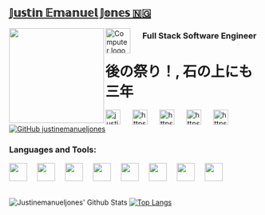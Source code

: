 ## [𝕁𝕦𝕤𝕥𝕚𝕟 𝔼𝕞𝕒𝕟𝕦𝕖𝕝 𝕁𝕠𝕟𝕖𝕤 🇳🇬](https://github.com/justinemanueljones?tab=repositories)

<img align="left" width="190px" src="https://42f2671d685f51e10fc6-b9fcecea3e50b3b59bdc28dead054ebc.ssl.cf5.rackcdn.com/illustrations/developer_activity_bv83.svg" />

<img align="left" style="margin-right: 1.5rem;"
alt="Computer logo" 
width="50px" src="https://www.flaticon.com/svg/static/icons/svg/2920/2920277.svg"/> <h3>Full Stack Software Engineer </h3> 


# 後の祭り！, 石の上にも三年

[<img align="left" style="margin-right: 1.5rem;"
alt="justinemanueljones.com" 
width="30px" src="https://www.flaticon.com/svg/static/icons/svg/841/841364.svg"
/>][Website] 

[<img align="left" style="margin-right: 1.5rem;"
alt="https://twitter.com/justinemanuelj"
width="30px"  src="https://www.flaticon.com/svg/static/icons/svg/124/124021.svg" 
/>][Twitter]

[<img align="left" style="margin-right: 1.5rem;"
alt="https://www.linkedin.com/in/justinemanueljones/"
width="30px"  src="https://www.flaticon.com/svg/static/icons/svg/174/174857.svg" 
/>][LinkedIn]

[<img align="left" style="margin-right: 1.5rem;"
alt="https://instagram.com/justinemanueljones.com" 
width="30px"  src="https://www.flaticon.com/svg/static/icons/svg/174/174855.svg" 
/>][Instagram]

[<img align="left" style="margin-right: 1.5rem;"
alt="https://instagram.com/justinemanuelj.com" 
width="30px"  src="https://www.flaticon.com/svg/static/icons/svg/174/174855.svg" 
/>][Instagram2]
[![GitHub justinemanueljones](https://img.shields.io/github/followers/justinemanueljones?label=Follow&style=social)](https://github.com/justinemanueljones)

### Languages and Tools:
<img style="margin-right: 1rem;" width="36px" src="https://www.flaticon.com/svg/static/icons/svg/617/617509.svg"/>

<img style="margin-right: 1rem;"  width="36px" src="https://www.flaticon.com/svg/static/icons/svg/136/136528.svg"/>

<img style="margin-right: 1rem;"  width="36px" src="https://www.flaticon.com/svg/static/icons/svg/136/136527.svg"/>

<img style="margin-right: 1rem;"  width="36px" src="https://www.flaticon.com/svg/static/icons/svg/919/919831.svg"/>

<img style="margin-right: 1rem;"  width="36px" src="https://www.flaticon.com/svg/static/icons/svg/136/136530.svg"/>

<img  style="margin-right: 1rem;" width="36px" src="https://www.flaticon.com/svg/static/icons/svg/919/919851.svg"/>

<img  style="margin-right: 1rem;" width="36px" src="https://www.flaticon.com/svg/static/icons/svg/2306/2306173.svg"/>

<img  style="margin-right: 1rem;" width="36px" src="https://www.flaticon.com/svg/static/icons/svg/919/919825.svg"/>






<br/>
<br/>

<img alt="Justinemanueljones' Github Stats" src="https://github-readme-stats.vercel.app/api?username=justinemanueljones&show_icons=true&theme=dark"/> [![Top Langs](https://github-readme-stats.vercel.app/api/top-langs/?username=justinemanueljones&layout=compact&theme=dark)](https://github.com/justinemanueljones/github-readme-stats)

[Website]: https://justinemanueljones.com
[Instagram]: https://instagram.com/justinemanueljones
[Instagram2]: https://instagram.com/justinemanuelj
[Twitter]: https://twitter.com/justinemanuelj
[LinkedIn]: https://www.linkedin.com/in/justinemanueljones/
